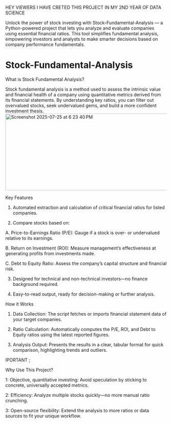 HEY VIEWERS I HAVE CRETED THIS PROJECT IN MY 2ND YEAR OF DATA SCIENCE 

Unlock the power of stock investing with Stock-Fundamental-Analysis — a Python-powered project that lets you analyze and evaluate companies using essential financial ratios. This tool simplifies fundamental analysis, empowering investors and analysts to make smarter decisions based on company performance fundamentals.


# Stock-Fundamental-Analysis
What is Stock Fundamental Analysis?

Stock fundamental analysis is a method used to assess the intrinsic value and financial health of a company using quantitative metrics derived from its financial statements. By understanding key ratios, you can filter out overvalued stocks, seek undervalued gems, and build a more confident investment thesis.
<img width="931" height="240" alt="Screenshot 2025-07-25 at 6 23 40 PM" src="https://github.com/user-attachments/assets/c828db0e-ead1-4957-9770-df520c3439b3" />

Key Features
1. Automated extraction and calculation of critical financial ratios for listed companies.

2. Compare stocks based on:

 A. Price-to-Earnings Ratio (P/E): Gauge if a stock is over- or undervalued relative to its earnings.

 B. Return on Investment (ROI): Measure management’s effectiveness at generating profits from investments made.

 C. Debt to Equity Ratio: Assess the company’s capital structure and financial risk.

3. Designed for technical and non-technical investors—no finance background required.

4. Easy-to-read output, ready for decision-making or further analysis.

How it Works
1. Data Collection: The script fetches or imports financial statement data of your target companies.

2. Ratio Calculation: Automatically computes the P/E, ROI, and Debt to Equity ratios using the latest reported figures.

3. Analysis Output: Presents the results in a clear, tabular format for quick comparison, highlighting trends and outliers.

IPORTANT ;

Why Use This Project?

1: Objective, quantitative investing: Avoid speculation by sticking to concrete, universally accepted metrics.

2: Efficiency: Analyze multiple stocks quickly—no more manual ratio crunching.

3: Open-source flexibility: Extend the analysis to more ratios or data sources to fit your unique workflow.

